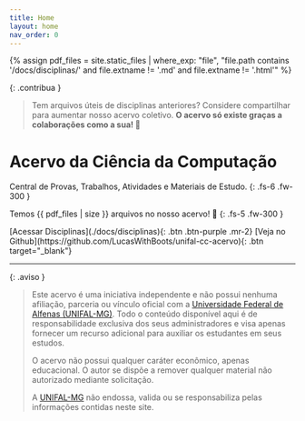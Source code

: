```yaml
---
title: Home
layout: home
nav_order: 0
---
```


{% assign pdf_files = site.static_files | where_exp: "file", "file.path contains '/docs/disciplinas/' and file.extname != '.md' and file.extname != '.html'" %}

{: .contribua }

> Tem arquivos úteis de disciplinas anteriores? Considere compartilhar para aumentar nosso acervo coletivo. **O acervo só existe graças a colaborações como a sua! 🚀**

# **Acervo da Ciência da Computação**

Central de Provas, Trabalhos, Atividades e Materiais de Estudo.
{: .fs-6 .fw-300 }

Temos {{ pdf_files | size }} arquivos no nosso acervo! 🎉
{: .fs-5 .fw-300 }

<span class="fs-5">
[Acessar Disciplinas](./docs/disciplinas){: .btn .btn-purple .mr-2}
[Veja no Github](https://github.com/LucasWithBoots/unifal-cc-acervo){: .btn target="_blank"}
</span>

---

{: .aviso }

> Este acervo é uma iniciativa independente e não possui nenhuma afiliação, parceria ou vínculo oficial com a [Universidade Federal de Alfenas (UNIFAL-MG)]. Todo o conteúdo disponível aqui é de responsabilidade exclusiva dos seus administradores e visa apenas fornecer um recurso adicional para auxiliar os estudantes em seus estudos.
>
> O acervo não possui qualquer caráter econômico, apenas educacional. O autor se dispõe a remover qualquer material não autorizado mediante solicitação.
>
> A [UNIFAL-MG] não endossa, valida ou se responsabiliza pelas informações contidas neste site.

[Markdown]: https://daringfireball.net/projects/markdown/
[Jekyll]: https://jekyllrb.com/
[Universidade Federal de Alfenas (UNIFAL-MG)]: https://www.unifal-mg.edu.br/
[UNIFAL-MG]: https://www.unifal-mg.edu.br/
